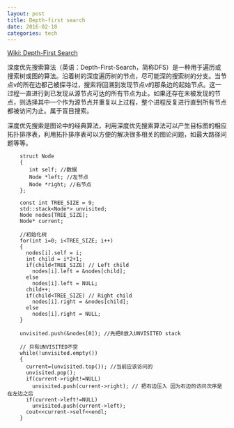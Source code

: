 ```yaml
---
layout: post  
title: Depth-first search
date: 2016-02-18  
categories: tech     
---  
```


[Wiki: Depth-First Search](https://zh.wikipedia.org/wiki/%E6%B7%B1%E5%BA%A6%E4%BC%98%E5%85%88%E6%90%9C%E7%B4%A2)  

深度优先搜索算法（英语：Depth-First-Search，简称DFS）是一种用于遍历或搜索树或图的算法。沿着树的深度遍历树的节点，尽可能深的搜索树的分支。当节点v的所在边都己被探寻过，搜索将回溯到发现节点v的那条边的起始节点。这一过程一直进行到已发现从源节点可达的所有节点为止。如果还存在未被发现的节点，则选择其中一个作为源节点并重复以上过程，整个进程反复进行直到所有节点都被访问为止。属于盲目搜索。  

深度优先搜索是图论中的经典算法，利用深度优先搜索算法可以产生目标图的相应拓扑排序表，利用拓扑排序表可以方便的解决很多相关的图论问题，如最大路径问题等等。  



		struct Node 
		{
		   int self; //数据 
		   Node *left; //左节点 
		   Node *right; //右节点 
		};
		
		const int TREE_SIZE = 9;
		std::stack<Node*> unvisited; 
		Node nodes[TREE_SIZE]; 
		Node* current;
			
		//初始化树
		for(int i=0; i<TREE_SIZE; i++)
		{
		  nodes[i].self = i;
		  int child = i*2+1;
		  if(child<TREE_SIZE) // Left child
		    nodes[i].left = &nodes[child];
		  else
		    nodes[i].left = NULL;
		  child++;
		  if(child<TREE_SIZE) // Right child    
		    nodes[i].right = &nodes[child];
		  else
		    nodes[i].right = NULL;
		}           
			
		unvisited.push(&nodes[0]); //先把0放入UNVISITED stack
			
		// 只有UNVISITED不空
		while(!unvisited.empty())
		{
		  current=(unvisited.top()); //当前应该访问的
		  unvisited.pop(); 
		  if(current->right!=NULL) 
		    unvisited.push(current->right); // 把右边压入 因为右边的访问次序是在左边之后
		  if(current->left!=NULL) 
		    unvisited.push(current->left);
		  cout<<current->self<<endl;
		}


